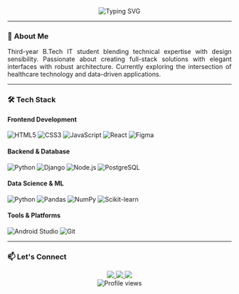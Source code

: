 <div align="center">
  <img src="https://readme-typing-svg.demolab.com?font=Fira+Code&weight=600&size=26&duration=4000&pause=1000&color=58A6FF&center=true&vCenter=true&width=435&lines=Hi+%F0%9F%91%8B%2C+I'm+Akshita+Shetty;Full-Stack+Developer;UI%2FUX+Enthusiast;AI%2FML+Explorer" alt="Typing SVG" />
</div>

---

### 🚀 **About Me**
<p align="justify">
  Third-year B.Tech IT student blending technical expertise with design sensibility. Passionate about creating full-stack solutions with elegant interfaces with robust architecture. Currently exploring the intersection of healthcare technology and data-driven applications.
</p>

---

### 🛠️ **Tech Stack**

#### **Frontend Development**
![HTML5](https://img.shields.io/badge/-HTML5-E34F26?style=flat-square&logo=html5&logoColor=white)
![CSS3](https://img.shields.io/badge/-CSS3-1572B6?style=flat-square&logo=css3)
![JavaScript](https://img.shields.io/badge/-JavaScript-F7DF1E?style=flat-square&logo=javascript&logoColor=black)
![React](https://img.shields.io/badge/-React-61DAFB?style=flat-square&logo=react&logoColor=black)
![Figma](https://img.shields.io/badge/-Figma-F24E1E?style=flat-square&logo=figma&logoColor=white)

#### **Backend & Database**
![Python](https://img.shields.io/badge/-Python-3776AB?style=flat-square&logo=python&logoColor=white)
![Django](https://img.shields.io/badge/-Django-092E20?style=flat-square&logo=django)
![Node.js](https://img.shields.io/badge/-Node.js-339933?style=flat-square&logo=node.js&logoColor=white)
![PostgreSQL](https://img.shields.io/badge/-PostgreSQL-4169E1?style=flat-square&logo=postgresql)

#### **Data Science & ML**
![Python](https://img.shields.io/badge/-Python-3776AB?style=flat-square&logo=python&logoColor=white)
![Pandas](https://img.shields.io/badge/-Pandas-150458?style=flat-square&logo=pandas)
![NumPy](https://img.shields.io/badge/-NumPy-013243?style=flat-square&logo=numpy)
![Scikit-learn](https://img.shields.io/badge/-Scikit--learn-F7931E?style=flat-square&logo=scikit-learn)

#### **Tools & Platforms**
![Android Studio](https://img.shields.io/badge/-Android_Studio-3DDC84?style=flat-square&logo=android-studio)
![Git](https://img.shields.io/badge/-Git-F05032?style=flat-square&logo=git&logoColor=white)

---

### 📫 **Let's Connect**
<div align="center">
  <a href="https://www.linkedin.com/in/akshita-shetty-2004s" target="_blank">
    <img src="https://img.shields.io/badge/-LinkedIn-0077B5?style=for-the-badge&logo=linkedin&logoColor=white"/>
  </a>
  <a href="mailto:akshitashetty43@gmail.com">
    <img src="https://img.shields.io/badge/-Gmail-D14836?style=for-the-badge&logo=gmail&logoColor=white"/>
  </a>
  <a href="https://akshitashetty.tech" target="_blank">
    <img src="https://img.shields.io/badge/-Portfolio-4285F4?style=for-the-badge&logo=google-chrome&logoColor=white"/>
  </a>
</div>

<div align="center">
  <img src="https://komarev.com/ghpvc/?username=YOUR_USERNAME&color=blue&style=flat-square" alt="Profile views"/>
</div>
